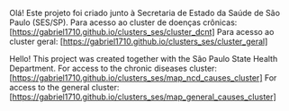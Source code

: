 Olá! Este projeto foi criado junto à Secretaria de Estado da Saúde de São Paulo (SES/SP). 
Para acesso ao cluster de doenças crônicas: [https://gabriel1710.github.io/clusters_ses/cluster_dcnt]
Para acesso ao cluster geral: [https://gabriel1710.github.io/clusters_ses/cluster_geral]

Hello! This project was created together with the São Paulo State Health Department.
For access to the chronic diseases cluster: [https://gabriel1710.github.io/clusters_ses/map_ncd_causes_cluster]
For access to the general cluster: [https://gabriel1710.github.io/clusters_ses/map_general_causes_cluster]